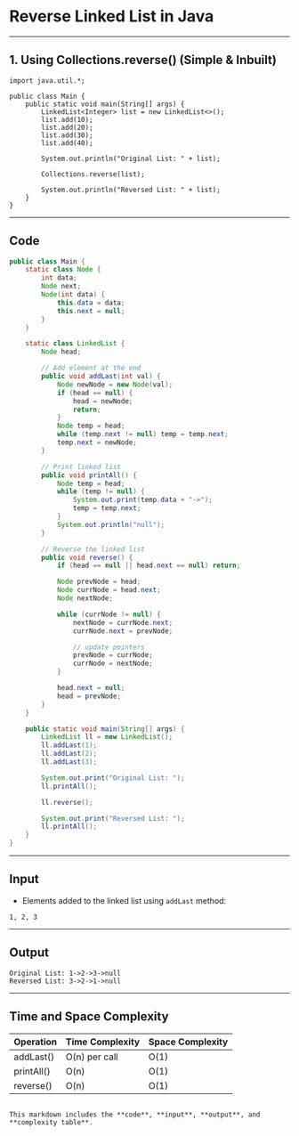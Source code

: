 
# Reverse Linked List in Java
----
## 1. Using Collections.reverse() (Simple & Inbuilt)
```
import java.util.*;

public class Main {
    public static void main(String[] args) {
        LinkedList<Integer> list = new LinkedList<>();
        list.add(10);
        list.add(20);
        list.add(30);
        list.add(40);

        System.out.println("Original List: " + list);

        Collections.reverse(list);

        System.out.println("Reversed List: " + list);
    }
}
```
------
## **Code**

```java
public class Main {
    static class Node {
        int data;
        Node next;
        Node(int data) {
            this.data = data;
            this.next = null;
        }
    }

    static class LinkedList {
        Node head;

        // Add element at the end
        public void addLast(int val) {
            Node newNode = new Node(val);
            if (head == null) {
                head = newNode;
                return;
            }
            Node temp = head;
            while (temp.next != null) temp = temp.next;
            temp.next = newNode;
        }

        // Print linked list
        public void printAll() {
            Node temp = head;
            while (temp != null) {
                System.out.print(temp.data + "->");
                temp = temp.next;
            }
            System.out.println("null");
        }

        // Reverse the linked list
        public void reverse() {
            if (head == null || head.next == null) return;

            Node prevNode = head;
            Node currNode = head.next;
            Node nextNode;

            while (currNode != null) {
                nextNode = currNode.next;
                currNode.next = prevNode;

                // update pointers
                prevNode = currNode;
                currNode = nextNode;
            }

            head.next = null;
            head = prevNode;
        }
    }

    public static void main(String[] args) {
        LinkedList ll = new LinkedList();
        ll.addLast(1);
        ll.addLast(2);
        ll.addLast(3);

        System.out.print("Original List: ");
        ll.printAll();

        ll.reverse();

        System.out.print("Reversed List: ");
        ll.printAll();
    }
}
````

---

## **Input**

* Elements added to the linked list using `addLast` method:

```
1, 2, 3
```

---

## **Output**

```
Original List: 1->2->3->null
Reversed List: 3->2->1->null
```

---

## **Time and Space Complexity**

| Operation  | Time Complexity | Space Complexity |
| ---------- | --------------- | ---------------- |
| addLast()  | O(n) per call   | O(1)             |
| printAll() | O(n)            | O(1)             |
| reverse()  | O(n)            | O(1)             |

```

This markdown includes the **code**, **input**, **output**, and **complexity table**.
```

